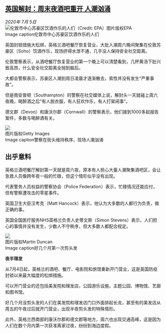 <!--1593967599000-->
[英国解封：周末夜酒吧重开 人潮汹涌](http://www.bbc.com/zhongwen/simp/uk-53300135)
------

<div><i>2020年 7月 5日</i></div><div><div class="story-body__inner" property="articleBody"><div class="media-landscape has-caption full-width lead"><span class="image-and-copyright-container"><img class="js-image-replace" alt="伦敦市中心苏豪区饮酒作乐的人们（Credit: EPA）" src="https://images.weserv.nl/?url=ichef.bbci.co.uk/news/640/cpsprodpb/7EE4/production/_113248423_whatsubject.jpg"><span class="off-screen">图片版权</span><span class="story-image-copyright">EPA</span></span><figcaption class="media-caption"><span class="off-screen">Image caption</span><span class="media-caption__text">伦敦市中心苏豪区饮酒作乐的人们</span></figcaption></div><p class="story-body__introduction">英国封锁措施大松绑，英格兰酒吧餐厅恢复营业，大批人潮周六晚间聚集在伦敦苏豪区（Soho）饮酒作乐，现场挤得水泄不通，几乎没人保持安全社交距离。</p><div id="bbccom_mpu_3" class="bbccom_slot mpu-ad" aria-hidden="true"><div class="bbccom_advert"></div></div><p>伦敦警察表示，从酒吧餐厅恢复营业的第一个晚上可以清楚看到，几杯黄汤下肚兴致高昂，什么安全社交距离全抛到脑后。</p><p>大都会警察表示，苏豪区人潮到周日凌晨才逐渐散去，索性并没有发生“严重事故”。</p><div id="bbccom_mpu_1_2" class="bbccom_slot mpu-ad" aria-hidden="true"><div class="bbccom_advert"></div></div><p>但是南安普顿（Southampton）的警察在社交媒体上说，解封头一天就碰上周六夜晚，喝醉酒之后“有人脱衣服，有人狂欢作乐，有人打架闹事”。</p><p>德文郡（Devon）和康沃尔郡（Cornwall）的警察表示，他们接到1000多起报告案件，多数与喝醉酒有关。</p><div class="media-landscape has-caption full-width"><span class="image-and-copyright-container"><img src="https://images.weserv.nl/?url=ichef.bbci.co.uk/news/640/cpsprodpb/A5F4/production/_113248424_whatsubject.jpg"><br><span class="off-screen">图片版权</span><span class="story-image-copyright">Getty Images</span></span><figcaption class="media-caption"><span class="off-screen">Image caption</span><span class="media-caption__text">警察在街头维持秩序，现场人潮汹涌</span></figcaption></div><h2 class="story-body__crosshead">出乎意料</h2><p>英格兰酒吧餐厅解封第一天就是周六夜，原本有人担心大量人潮聚集酒吧区，会让急救人员像跨年夜一般的忙碌，但这个情形似乎没有出现。</p><p>代表警务人员权益的警察协会（Police Federation）表示，忙碌情况还能应付，但有警察遭攻击的零星事件。</p><p>英国卫生大臣汉考克（Matt Hancock）表示，他认为大多数的人都行为负责，做正确的事。</p><p>英国全国医疗服务NHS英格兰负责人史蒂文斯（Simon Stevens）表示，人们担心的事情并没有发生，少数人不守秩序，但大多数人都配合规定。</p><div class="media-landscape has-caption full-width"><span class="image-and-copyright-container"><img src="https://images.weserv.nl/?url=ichef.bbci.co.uk/news/640/cpsprodpb/CD04/production/_113248425_whatsubject.jpg"><br><span class="off-screen">图片版权</span><span class="story-image-copyright">Martin Duncan</span></span><figcaption class="media-caption"><span class="off-screen">Image caption</span><span class="media-caption__text">好几个月第一次剪头发</span></figcaption></div><p><strong>夜半</strong><strong>理发</strong></p><p>从7月4日起，英格兰的酒吧、餐厅、电影院和旅馆重新开门营业，这是英国防疫封锁以来最大幅度的松绑措施。</p><p>可以开门营业的还包括美发院和理发店，公园游乐设施，主题公园、博物馆、艺廊和图书馆。</p><p>好几个月没剪头发的人们在美发院和理发店门口外面排起长龙，甚至有的美发店从周五的午夜过后就开门营业，出现半夜剪头发的特殊情形。</p><p>此外，英格兰西南部的康沃尔郡和德文郡等地方，周六也出现交通高峰，这是因为人们在数个月内第一次获准离家过夜，纷纷到海边度假。</p></div></div>
